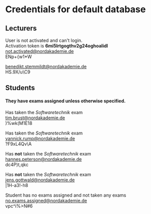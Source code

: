 # Credentials for default database

## Lecturers
User is not activated and can't login.  
Activation token is **6mi5lrtgogthv2g24oghoalidl**    
not.activated@nordakademie.de  
ENp\+{w1*W

benedikt.stemmildt@nordakademie.de  
HS.9X/u\C9

## Students
#### They have exams assigned unless otherwise specified.
Has taken the *Softwaretechnik* exam  
tim.brust@nordakademie.de  
)%wk(M1E18

Has taken the *Softwaretechnik* exam  
yannick.rump@nordakademie.de  
?F9xL4Qv\A

Has **not** taken the *Softwaretechnik* exam  
hannes.peterson@nordakademie.de  
dc4P)t,qkc

Has **not** taken the *Softwaretechnik* exam  
jens.gottwald@nordakademie.de  
|1H-a3!-h8

Student has no exams assigned and not taken any exams    
no.exams.assigned@nordakademie.de  
vpc^i%>N#6
